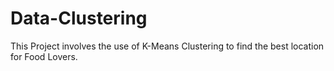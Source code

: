 # Data-Clustering
This Project involves the use of K-Means Clustering to find the best location for Food Lovers.
